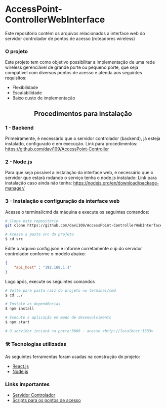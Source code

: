 # AccessPoint-ControllerWebInterface
Este repositório contém os arquivos relacionados a interface web do servidor controlador de pontos de acesso (roteadores wireless)

### O projeto

Este projeto tem como objetivo possibilitar a implementação de uma rede wireless gerenciável de grande porte ou pequeno porte, que seja compátivel com diversos pontos de acesso e atenda aos seguintes requisítos:

 - Flexibilidade
 - Escalabilidade
 - Baixo custo de implementação
 
<h2 align="center">Procedimentos para instalação</h2>

<h3 align="left">1 - Backend</h3>

Primeiramente, é necessário que o servidor controlador (backend), já esteja instalado, configurado e em execução. Link para procedimentos: https://github.com/davi109/AccessPoint-Controller

<h3 align="left">2 - Node.js</h3>

Para que seja possível a instalação da interface web, é necessário que o servidor que estará rodando o serviço tenha o node.js instalado:
Link para instalação caso ainda não tenha: https://nodejs.org/en/download/package-manager/

<h3 align="left">3 - Instalação e configuração da interface web</h3>

Acesse o terminal/cmd da máquina e execute os seguintes comandos:

```bash
# Clone este repositório
git clone https://github.com/davi109/AccessPoint-ControllerWebInterface.git

# Acesse a pasta src do projeto
$ cd src
```
Edite o arquivo config.json e informe corretamente o ip do servidor controlador conforme o modelo abaixo:

```json
{
    "api_host" : "192.168.1.1"
}
```

Logo após, execute os seguintes comandos

```bash
# Volte para pasta raiz do projeto no terminal/cmd
$ cd ../

# Instale as dependências
$ npm install

# Execute a aplicação em modo de desenvolvimento
$ npm start

# O servidor inciará na porta:3000 - acesse <http://localhost:3333>
```

### 🛠 Tecnologias utilizadas

As seguintes ferramentas foram usadas na construção do projeto:

- [React.js](https://pt-br.reactjs.org/)
- [Node.js](https://nodejs.org/en/)

### Links importantes

- [Servidor Controlador](https://github.com/davi109/AccessPoint-Controller)
- [Scripts para os pontos de acesso](https://github.com/davi109/AccessPoint-Scripts)




